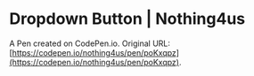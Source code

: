 # Dropdown Button | Nothing4us

A Pen created on CodePen.io. Original URL: [https://codepen.io/nothing4us/pen/poKxqpz](https://codepen.io/nothing4us/pen/poKxqpz).

